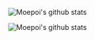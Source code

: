 ![Moepoi's github stats](https://bad-apple-github-readme.vercel.app/api?show_bg=1&username=x4cusx4cus&count_private=true&show_icons=true&theme=buefy&hide_border=false)

![Moepoi's github stats](https://bad-apple-github-readme.vercel.app/api/top-langs?show_bg=1&username=x4cusx4cus&theme=buefy&hide_border=false&hide=java,shell,batchfile)